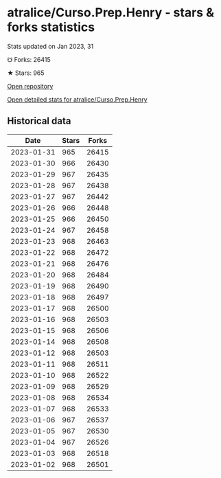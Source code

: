 # atralice/Curso.Prep.Henry - stars & forks statistics

Stats updated on Jan 2023, 31

☋ Forks: 26415

★ Stars: 965

[Open repository](https://github.com/atralice/Curso.Prep.Henry)

[Open detailed stats for atralice/Curso.Prep.Henry](https://reviewgithub.com/rep/atralice/Curso.Prep.Henry)

## Historical data
| Date | Stars | Forks |
|------|-------|-------|
| 2023-01-31 | 965 | 26415 | 
| 2023-01-30 | 966 | 26430 | 
| 2023-01-29 | 967 | 26435 | 
| 2023-01-28 | 967 | 26438 | 
| 2023-01-27 | 967 | 26442 | 
| 2023-01-26 | 966 | 26448 | 
| 2023-01-25 | 966 | 26450 | 
| 2023-01-24 | 967 | 26458 | 
| 2023-01-23 | 968 | 26463 | 
| 2023-01-22 | 968 | 26472 | 
| 2023-01-21 | 968 | 26476 | 
| 2023-01-20 | 968 | 26484 | 
| 2023-01-19 | 968 | 26490 | 
| 2023-01-18 | 968 | 26497 | 
| 2023-01-17 | 968 | 26500 | 
| 2023-01-16 | 968 | 26503 | 
| 2023-01-15 | 968 | 26506 | 
| 2023-01-14 | 968 | 26508 | 
| 2023-01-12 | 968 | 26503 | 
| 2023-01-11 | 968 | 26511 | 
| 2023-01-10 | 968 | 26522 | 
| 2023-01-09 | 968 | 26529 | 
| 2023-01-08 | 968 | 26534 | 
| 2023-01-07 | 968 | 26533 | 
| 2023-01-06 | 967 | 26537 | 
| 2023-01-05 | 967 | 26530 | 
| 2023-01-04 | 967 | 26526 | 
| 2023-01-03 | 968 | 26518 | 
| 2023-01-02 | 968 | 26501 | 

